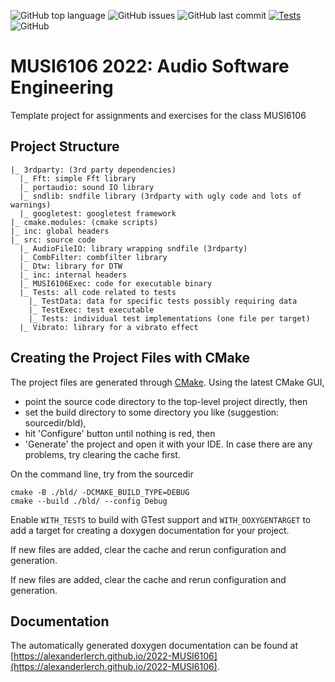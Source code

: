 ![GitHub top language](https://img.shields.io/github/languages/top/alexanderlerch/2022-MUSI6106)
![GitHub issues](https://img.shields.io/github/issues-raw/alexanderlerch/2022-MUSI6106)
![GitHub last commit](https://img.shields.io/github/last-commit/alexanderlerch/2022-MUSI6106)
[![Tests](https://github.com/alexanderlerch/2022-MUSI6106/actions/workflows/cmake.yml/badge.svg)](https://github.com/alexanderlerch/2022-MUSI6106/actions/workflows/cmake.yml)
![GitHub](https://img.shields.io/github/license/alexanderlerch/2022-MUSI6106)

# MUSI6106 2022: Audio Software Engineering
Template project for assignments and exercises for the class MUSI6106

## Project Structure
```console
|_ 3rdparty: (3rd party dependencies)
  |_ Fft: simple Fft library
  |_ portaudio: sound IO library
  |_ sndlib: sndfile library (3rdparty with ugly code and lots of warnings)
  |_ googletest: googletest framework
|_ cmake.modules: (cmake scripts)
|_ inc: global headers
|_ src: source code
  |_ AudioFileIO: library wrapping sndfile (3rdparty)
  |_ CombFilter: combfilter library 
  |_ Dtw: library for DTW 
  |_ inc: internal headers
  |_ MUSI6106Exec: code for executable binary
  |_ Tests: all code related to tests
	|_ TestData: data for specific tests possibly requiring data
	|_ TestExec: test executable
	|_ Tests: individual test implementations (one file per target)
  |_ Vibrato: library for a vibrato effect
```

## Creating the Project Files with CMake
The project files are generated through [CMake](https://www.cmake.org). Using the latest CMake GUI, 
* point the source code directory to the top-level project directly, then 
* set the build directory to some directory you like (suggestion: sourcedir/bld), 
* hit 'Configure' button until nothing is red, then
* 'Generate' the project and open it with your IDE.
In case there are any problems, try clearing the cache first.

On the command line, try from the sourcedir

```console
cmake -B ./bld/ -DCMAKE_BUILD_TYPE=DEBUG
cmake --build ./bld/ --config Debug
```
Enable ```WITH_TESTS``` to build with GTest support and ```WITH_DOXYGENTARGET``` to add a target for creating a doxygen documentation for your project.

If new files are added, clear the cache and rerun configuration and generation.

If new files are added, clear the cache and rerun configuration and generation.

## Documentation
The automatically generated doxygen documentation can be found at [https://alexanderlerch.github.io/2022-MUSI6106](https://alexanderlerch.github.io/2022-MUSI6106).